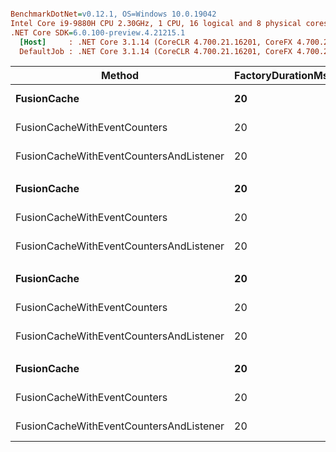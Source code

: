 ``` ini

BenchmarkDotNet=v0.12.1, OS=Windows 10.0.19042
Intel Core i9-9880H CPU 2.30GHz, 1 CPU, 16 logical and 8 physical cores
.NET Core SDK=6.0.100-preview.4.21215.1
  [Host]     : .NET Core 3.1.14 (CoreCLR 4.700.21.16201, CoreFX 4.700.21.16208), X64 RyuJIT
  DefaultJob : .NET Core 3.1.14 (CoreCLR 4.700.21.16201, CoreFX 4.700.21.16208), X64 RyuJIT


```
|                                  Method | FactoryDurationMs | Accessors | KeysCount | Rounds |      Mean |     Error |    StdDev |    Median |       P95 | Ratio | RatioSD |      Gen 0 |      Gen 1 |      Gen 2 | Allocated |
|---------------------------------------- |------------------ |---------- |---------- |------- |----------:|----------:|----------:|----------:|----------:|------:|--------:|-----------:|-----------:|-----------:|----------:|
|                             **FusionCache** |                **20** |        **10** |       **100** |      **1** |  **31.33 ms** |  **0.622 ms** |  **0.519 ms** |  **31.19 ms** |  **32.17 ms** |  **1.00** |    **0.00** |   **214.2857** |    **71.4286** |          **-** |   **1.81 MB** |
|            FusionCacheWithEventCounters |                20 |        10 |       100 |      1 |  32.79 ms |  0.651 ms |  1.633 ms |  32.82 ms |  35.87 ms |  1.04 |    0.06 |   250.0000 |   125.0000 |    62.5000 |   2.22 MB |
| FusionCacheWithEventCountersAndListener |                20 |        10 |       100 |      1 |  33.29 ms |  0.800 ms |  2.347 ms |  32.54 ms |  38.13 ms |  1.05 |    0.06 |   266.6667 |   133.3333 |          - |   2.25 MB |
|                                         |                   |           |           |        |           |           |           |           |           |       |         |            |            |            |           |
|                             **FusionCache** |                **20** |        **10** |       **100** |     **50** |  **64.29 ms** |  **1.280 ms** |  **2.644 ms** |  **63.97 ms** |  **68.34 ms** |  **1.00** |    **0.00** |  **4125.0000** |  **1500.0000** |   **625.0000** |  **32.43 MB** |
|            FusionCacheWithEventCounters |                20 |        10 |       100 |     50 |  71.32 ms |  1.756 ms |  5.150 ms |  70.78 ms |  79.64 ms |  1.13 |    0.10 |  6714.2857 |  2285.7143 |   714.2857 |  52.89 MB |
| FusionCacheWithEventCountersAndListener |                20 |        10 |       100 |     50 |  72.14 ms |  1.931 ms |  5.693 ms |  70.51 ms |  81.35 ms |  1.13 |    0.10 |  6714.2857 |  2285.7143 |   571.4286 |   52.9 MB |
|                                         |                   |           |           |        |           |           |           |           |           |       |         |            |            |            |           |
|                             **FusionCache** |                **20** |       **100** |       **100** |      **1** |  **49.75 ms** |  **0.994 ms** |  **2.161 ms** |  **49.76 ms** |  **54.04 ms** |  **1.00** |    **0.00** |  **1545.4545** |   **545.4545** |   **181.8182** |   **11.7 MB** |
|            FusionCacheWithEventCounters |                20 |       100 |       100 |      1 |  48.14 ms |  0.927 ms |  1.237 ms |  48.17 ms |  49.99 ms |  0.97 |    0.05 |  2181.8182 |  1181.8182 |   454.5455 |  15.91 MB |
| FusionCacheWithEventCountersAndListener |                20 |       100 |       100 |      1 |  49.43 ms |  0.978 ms |  1.306 ms |  49.56 ms |  51.58 ms |  1.00 |    0.05 |  2363.6364 |  1363.6364 |   454.5455 |  15.95 MB |
|                                         |                   |           |           |        |           |           |           |           |           |       |         |            |            |            |           |
|                             **FusionCache** |                **20** |       **100** |       **100** |     **50** | **273.78 ms** |  **5.889 ms** | **17.272 ms** | **269.99 ms** | **306.41 ms** |  **1.00** |    **0.00** | **30000.0000** | **11000.0000** |  **5000.0000** | **228.58 MB** |
|            FusionCacheWithEventCounters |                20 |       100 |       100 |     50 | 533.65 ms | 10.449 ms | 18.025 ms | 534.07 ms | 563.60 ms |  1.96 |    0.14 | 59000.0000 | 26000.0000 | 12000.0000 | 437.73 MB |
| FusionCacheWithEventCountersAndListener |                20 |       100 |       100 |     50 | 562.11 ms | 11.247 ms | 31.906 ms | 556.58 ms | 625.40 ms |  2.06 |    0.18 | 59000.0000 | 26000.0000 | 10000.0000 | 437.44 MB |
